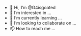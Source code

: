 - 👋 Hi, I’m @G4isgoated
- 👀 I’m interested in ...
- 🌱 I’m currently learning ...
- 💞️ I’m looking to collaborate on ...
- 📫 How to reach me ...

<!---
G4isgoated/G4isgoated is a ✨ special ✨ repository because its `README.md` (this file) appears on your GitHub profile.
You can click the Preview link to take a look at your changes.
--->

